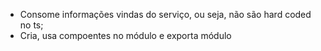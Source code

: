 - Consome informações vindas do serviço, ou seja, não são hard coded no ts;
- Cria, usa compoentes no módulo e exporta módulo
